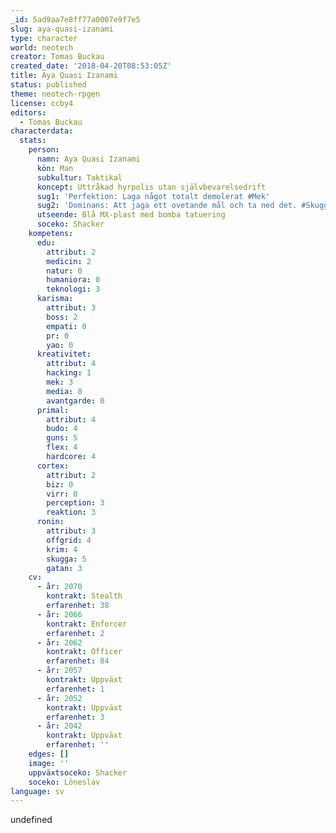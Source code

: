 ```yaml
---
_id: 5ad9aa7e8ff77a0007e9f7e5
slug: aya-quasi-izanami
type: character
world: neotech
creator: Tomas Buckau
created_date: '2018-04-20T08:53:05Z'
title: Aya Quasi Izanami
status: published
theme: neotech-rpgen
license: ccby4
editors:
  - Tomas Buckau
characterdata:
  stats:
    person:
      namn: Aya Quasi Izanami
      kön: Man
      subkultur: Taktikal
      koncept: Uttråkad hyrpolis utan självbevarelsedrift
      sug1: 'Perfektion: Laga något totalt demolerat #Mek'
      sug2: 'Dominans: Att jaga ett ovetande mål och ta ned det. #Skugga'
      utseende: Blå MX-plast med bomba tatuering
      soceko: Shacker
    kompetens:
      edu:
        attribut: 2
        medicin: 2
        natur: 0
        humaniora: 0
        teknologi: 3
      karisma:
        attribut: 3
        boss: 2
        empati: 0
        pr: 0
        yao: 0
      kreativitet:
        attribut: 4
        hacking: 1
        mek: 3
        media: 0
        avantgarde: 0
      primal:
        attribut: 4
        budo: 4
        guns: 5
        flex: 4
        hardcore: 4
      cortex:
        attribut: 2
        biz: 0
        virr: 0
        perception: 3
        reaktion: 3
      ronin:
        attribut: 3
        offgrid: 4
        krim: 4
        skugga: 5
        gatan: 3
    cv:
      - år: 2070
        kontrakt: Stealth
        erfarenhet: 38
      - år: 2066
        kontrakt: Enforcer
        erfarenhet: 2
      - år: 2062
        kontrakt: Officer
        erfarenhet: 84
      - år: 2057
        kontrakt: Uppväxt
        erfarenhet: 1
      - år: 2052
        kontrakt: Uppväxt
        erfarenhet: 3
      - år: 2042
        kontrakt: Uppväxt
        erfarenhet: ''
    edges: []
    image: ''
    uppväxtsoceko: Shacker
    soceko: Löneslav
language: sv
---
```

undefined
